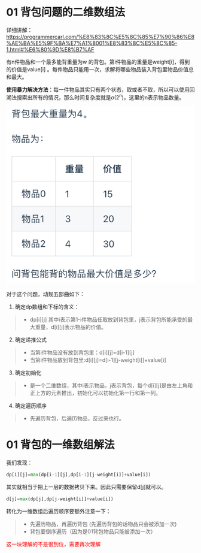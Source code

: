 # 01 背包问题的二维数组法

详细讲解：https://programmercarl.com/%E8%83%8C%E5%8C%85%E7%90%86%E8%AE%BA%E5%9F%BA%E7%A1%8001%E8%83%8C%E5%8C%85-1.html#%E6%80%9D%E8%B7%AF

有n件物品和一个最多能背重量为w 的背包。第i件物品的重量是weight[i]，得到的价值是value[i] 。每件物品只能用一次，求解将哪些物品装入背包里物品价值总和最大。

**使用暴力解决方法**：每一件物品其实只有两个状态，取或者不取，所以可以使用回溯法搜索出所有的情况，那么时间复杂度就是$o(2^n)$，这里的n表示物品数量。

![avatar](/0_01bag_question/picture.png)

对于这个问题，动规五部曲如下：
1. 确定dp数组和下标的含义：
>
>+ dp[i][j] 其中i表示第1-i件物品任取放到背包里，j表示背包所能承受的最大重量，d[i][j]表示物品的价值。

2. 确定递推公式
>
>+ 当第i件物品没有放到背包里：d[i][j]=d[i-1][j]
>+ 当第i件物品放到背包里:d[i][j]=d[i-1][j-weight[i]]+value[i]

3. 确定初始化
>
>+ 是一个二维数组，其中i表示物品，j表示背包，每个d[i][j]是由左上角和正上方的元素推出，初始化可以初始化第一行和第一列。

4. 确定遍历顺序
>
>+ 先遍历背包，后遍历物品，反过来也行。

# 01 背包的一维数组解法

我们发现：
```python
dp[i][j]=max(dp[i-1][j],dp[i-1][j-weight[i]]+value[i])
```
其实就相当于把上一层的数据拷贝下来。因此只需要保留d[j]就可以。
```python
d[j]=max(dp[j],dp[j-weight[i]]+value[i])
```

转化为一维数组后遍历顺序要额外注意一下：
>
>+ 先遍历物品，再遍历背包 (先遍历背包的话物品只会被添加一次)
>+ 背包要倒序遍历（因为是01背包物品只能被添加一次）

<font color='red'>这一块理解的不是很到位，需要再次理解</font>

